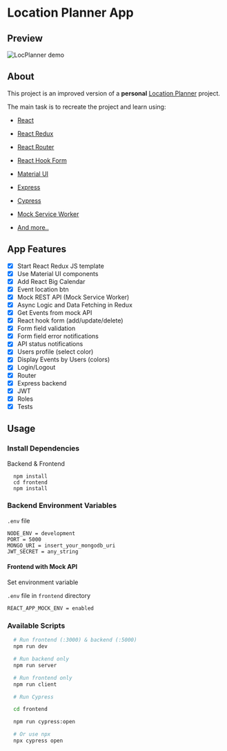 # Location Planner App

## Preview

![LocPlanner demo](loc-planner-demo.gif)

## About

This project is an improved version of a **personal** [Location Planner](https://github.com/uoshvis/location-planner) project.

The main task is to recreate the project and learn using:

-   [React](https://react.dev/)

-   [React Redux](https://react-redux.js.org/)

-   [React Router](https://reactrouter.com/)

-   [React Hook Form](https://react-hook-form.com/)

-   [Material UI](https://mui.com/)

-   [Express](https://expressjs.com/)

-   [Cypress](https://www.cypress.io/)

-   [Mock Service Worker](https://mswjs.io/docs/getting-started/mocks)

-   [And more..](https://stackoverflow.com/)

## App Features

-   [x] Start React Redux JS template
-   [x] Use Material UI components
-   [x] Add React Big Calendar
-   [x] Event location btn
-   [x] Mock REST API (Mock Service Worker)
-   [x] Async Logic and Data Fetching in Redux
-   [x] Get Events from mock API
-   [x] React hook form (add/update/delete)
-   [x] Form field validation
-   [x] Form field error notifications
-   [x] API status notifications
-   [x] Users profile (select color)
-   [x] Display Events by Users (colors)
-   [x] Login/Logout
-   [x] Router
-   [x] Express backend
-   [x] JWT
-   [x] Roles
-   [x] Tests

## Usage

### Install Dependencies

Backend & Frontend

```
  npm install
  cd frontend
  npm install
```

### Backend Environment Variables

`.env` file

```
NODE_ENV = development
PORT = 5000
MONGO_URI = insert_your_mongodb_uri
JWT_SECRET = any_string
```

#### Frontend with Mock API

Set environment variable

`.env` file in `frontend` directory

```
REACT_APP_MOCK_ENV = enabled
```

### Available Scripts

```bash
  # Run frontend (:3000) & backend (:5000)
  npm run dev

  # Run backend only
  npm run server

  # Run frontend only
  npm run client
```

```bash
  # Run Cypress

  cd frontend

  npm run cypress:open

  # Or use npx
  npx cypress open
```
